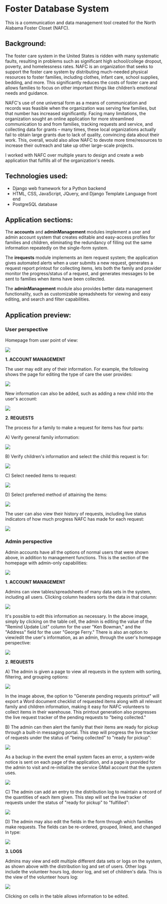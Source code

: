 # Foster Database System

This is a communication and data management tool created for the North Alabama Foster Closet (NAFC).

## Background:
The foster care system in the United States is ridden with many systematic faults, resulting in problems such as significant high school/college dropout, poverty, and homelessness rates. NAFC is an organization that seeks to support the foster care system by distributing much-needed physical resources to foster families, including clothes, infant care, school supplies, bedding, and more. This significantly reduces the costs of foster care and allows families to focus on other important things like children’s emotional needs and guidance.

NAFC's use of one universal form as a means of communication and records was feasible when the organization was serving few families, but that number has increased significantly. Facing many limitations, the organization sought an online application for more streamlined communication to and from families, tracking requests and service, and collecting data for grants – many times, these local organizations actually fail to obtain large grants due to lack of quality, convincing data about their work. This, overall, would also allow NAFC to devote more time/resources to increase their outreach and take up other large-scale projects. 

I worked with NAFC over multiple years to design and create a web application that fulfills all of the organization's needs.


## Technologies used:
- Django web framework for a Python backend
- HTML, CSS, JavaScript, JQuery, and Django Template Language front end
- PostgreSQL database


## Application sections:
The **accounts** and **adminManagement** modules implement a user and admin account system that creates editable and easy-access profiles for families and children, eliminating the redundancy of filling out the same information repeatedly on the single-form system.

The **irequests** module implements an item request system; the application gives automated alerts when a user submits a new request, generates a request report printout for collecting items, lets both the family and provider monitor the progress/status of a request, and generates messages to be sent to families when items have been collected. 

The **adminManagement** module also provides better data management functionality, such as customizable spreadsheets for viewing and easy editing, and search and filter capabilities.

## Application preview:
### User perspective
Homepage from user point of view:

![](https://i.imgur.com/yHsEbib.png)

**1. ACCOUNT MANAGEMENT**

The user may edit any of their information. For example, the following shows the page for editing the type of care the user provides:

![](https://i.imgur.com/VgB5MaZ.png)

New information can also be added, such as adding a new child into the user's account:

![](https://i.imgur.com/zVHDYel.png)

**2. REQUESTS**

The process for a family to make a request for items has four parts:

A) Verify general family information:

![](https://i.imgur.com/oxggj0K.png)

B) Verify children's information and select the child this request is for:

![](https://i.imgur.com/rjEhXfk.png)

C) Select needed items to request:

![](https://i.imgur.com/KMAKMdn.png)

D) Select preferred method of attaining the items:

![](https://i.imgur.com/OK4h9cX.png)

The user can also view their history of requests, including live status indicators of how much progress NAFC has made for each request:

![](https://i.imgur.com/nVc9C3c.png)



### Admin perspective
Admin accounts have all the options of normal users that were shown above, in addition to management functions. This is the section of the homepage with admin-only capabilities:

![](https://i.imgur.com/fbmo8Gr.png)

**1. ACCOUNT MANAGEMENT**

Admins can view tables/spreadsheets of many data sets in the system, including all users. Clicking column headers sorts the data in that column:

![](https://i.imgur.com/rFFspb7.png)

It's possible to edit this information as necessary. In the above image, simply by clicking on the table cell, the admin is editing the value of the "Remind Update List" column for the user "Ken Bowman," and the "Address" field for the user "George Ferry." There is also an option to view/edit the user's information, as an admin, through the user's homepage perspective:

![](https://i.imgur.com/XxylXQM.png)


**2. REQUESTS**

A) The admin is given a page to view all requests in the system with sorting, filtering, and grouping options:

![](https://i.imgur.com/vi6DkOn.png)

In the image above, the option to "Generate pending requests printout" will export a Word document checklist of requested items along with all relevant family and children information, making it easy for NAFC volunteers to collect items in their warehouse. This printout generation also progresses the live request tracker of the pending requests to "being collected."

B) The admin can then alert the family that their items are ready for pickup through a built-in messaging portal. This step will progress the live tracker of requests under the status of "being collected" to "ready for pickup":

![](https://i.imgur.com/YlLNBIJ.png)

As a backup in the event the email system faces an error, a system-wide notice is sent on each page of the application, and a page is provided for the admin to visit and re-initialize the service GMail account that the system uses.

![](https://i.imgur.com/pS8KLsg.png)

C) The admin can add an entry to the distribution log to maintain a record of the quantities of each item given. This step will set the live tracker of requests under the status of "ready for pickup" to "fulfilled":

![](https://i.imgur.com/1hknSPQ.png)

D) The admin may also edit the fields in the form through which families make requests. The fields can be re-ordered, grouped, linked, and changed in type:

![](https://i.imgur.com/yRaRhnw.png)

**3. LOGS**

Admins may view and edit multiple different data sets or logs on the system, as shown above with the distribution log and set of users. Other logs include the volunteer hours log, donor log, and set of children's data. This is the view of the volunteer hours log:

![](https://i.imgur.com/ohhyRg8.png)

Clicking on cells in the table allows information to be edited.
